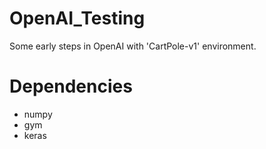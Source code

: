 # OpenAI_Testing
Some early steps in OpenAI with 'CartPole-v1' environment.

# Dependencies

- numpy
- gym
- keras

